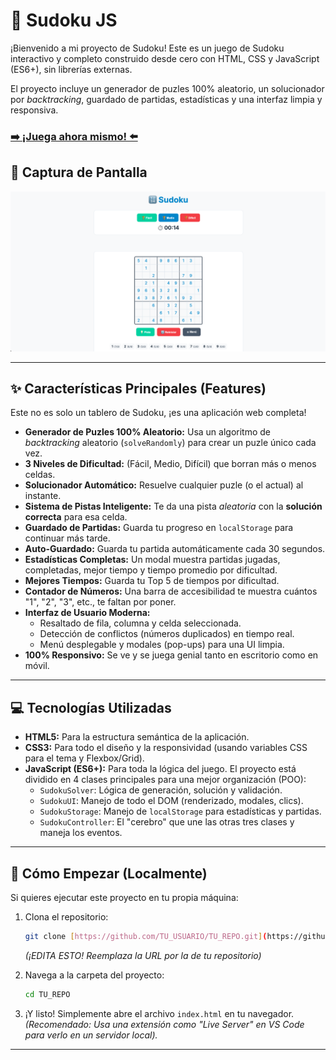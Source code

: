 # 🎯 Sudoku JS

¡Bienvenido a mi proyecto de Sudoku! Este es un juego de Sudoku interactivo y completo construido desde cero con HTML, CSS y JavaScript (ES6+), sin librerías externas.

El proyecto incluye un generador de puzles 100% aleatorio, un solucionador por _backtracking_, guardado de partidas, estadísticas y una interfaz limpia y responsiva.

### [➡️ ¡Juega ahora mismo! ⬅️](https://albahdezs.github.io/sudoku/)

## 📸 Captura de Pantalla

![Captura de pantalla del juego Sudoku](assets/sudoku.png)

---

## ✨ Características Principales (Features)

Este no es solo un tablero de Sudoku, ¡es una aplicación web completa!

- **Generador de Puzles 100% Aleatorio:** Usa un algoritmo de _backtracking_ aleatorio (`solveRandomly`) para crear un puzle único cada vez.
- **3 Niveles de Dificultad:** (Fácil, Medio, Difícil) que borran más o menos celdas.
- **Solucionador Automático:** Resuelve cualquier puzle (o el actual) al instante.
- **Sistema de Pistas Inteligente:** Te da una pista _aleatoria_ con la **solución correcta** para esa celda.
- **Guardado de Partidas:** Guarda tu progreso en `localStorage` para continuar más tarde.
- **Auto-Guardado:** Guarda tu partida automáticamente cada 30 segundos.
- **Estadísticas Completas:** Un modal muestra partidas jugadas, completadas, mejor tiempo y tiempo promedio por dificultad.
- **Mejores Tiempos:** Guarda tu Top 5 de tiempos por dificultad.
- **Contador de Números:** Una barra de accesibilidad te muestra cuántos "1", "2", "3", etc., te faltan por poner.
- **Interfaz de Usuario Moderna:**
  - Resaltado de fila, columna y celda seleccionada.
  - Detección de conflictos (números duplicados) en tiempo real.
  - Menú desplegable y modales (pop-ups) para una UI limpia.
- **100% Responsivo:** Se ve y se juega genial tanto en escritorio como en móvil.

---

## 💻 Tecnologías Utilizadas

- **HTML5:** Para la estructura semántica de la aplicación.
- **CSS3:** Para todo el diseño y la responsividad (usando variables CSS para el tema y Flexbox/Grid).
- **JavaScript (ES6+):** Para toda la lógica del juego. El proyecto está dividido en 4 clases principales para una mejor organización (POO):
  - `SudokuSolver`: Lógica de generación, solución y validación.
  - `SudokuUI`: Manejo de todo el DOM (renderizado, modales, clics).
  - `SudokuStorage`: Manejo de `localStorage` para estadísticas y partidas.
  - `SudokuController`: El "cerebro" que une las otras tres clases y maneja los eventos.

---

## 🚀 Cómo Empezar (Localmente)

Si quieres ejecutar este proyecto en tu propia máquina:

1.  Clona el repositorio:

    ```bash
    git clone [https://github.com/TU_USUARIO/TU_REPO.git](https://github.com/TU_USUARIO/TU_REPO.git)
    ```

    _(¡EDITA ESTO! Reemplaza la URL por la de tu repositorio)_

2.  Navega a la carpeta del proyecto:

    ```bash
    cd TU_REPO
    ```

3.  ¡Y listo! Simplemente abre el archivo `index.html` en tu navegador.
    _(Recomendado: Usa una extensión como "Live Server" en VS Code para verlo en un servidor local)._

---
